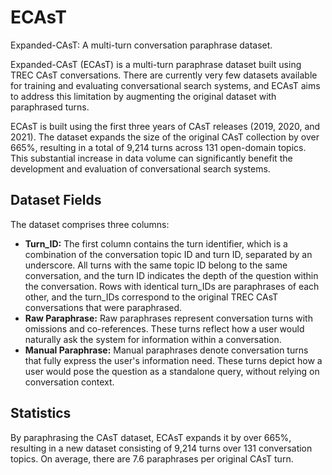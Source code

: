 # ECAsT
Expanded-CAsT: A multi-turn conversation paraphrase dataset.

Expanded-CAsT (ECAsT) is a multi-turn paraphrase dataset built using TREC CAsT conversations. There are currently very few datasets available for training and evaluating conversational search systems, and ECAsT aims to address this limitation by augmenting the original dataset with paraphrased turns.

ECAsT is built using the first three years of CAsT releases (2019, 2020, and 2021). The dataset expands the size of the original CAsT collection by over 665\%, resulting in a total of 9,214 turns across 131 open-domain topics. This substantial increase in data volume can significantly benefit the development and evaluation of conversational search systems.

## Dataset Fields
The dataset comprises three columns:
* __Turn_ID:__ The first column contains the turn identifier, which is a combination of the conversation topic ID and turn ID, separated by an underscore. All turns with the same topic ID belong to the same conversation, and the turn ID indicates the depth of the question within the conversation. Rows with identical turn_IDs are paraphrases of each other, and the turn_IDs correspond to the original TREC CAsT conversations that were paraphrased.
* __Raw Paraphrase:__ Raw paraphrases represent conversation turns with omissions and co-references. These turns reflect how a user would naturally ask the system for information within a conversation.
* __Manual Paraphrase:__ Manual paraphrases denote conversation turns that fully express the user's information need. These turns depict how a user would pose the question as a standalone query, without relying on conversation context.

## Statistics
By paraphrasing the CAsT dataset, ECAsT expands it by over 665\%, resulting in a new dataset consisting of 9,214 turns over 131 conversation topics. On average, there are 7.6 paraphrases per original CAsT turn.
